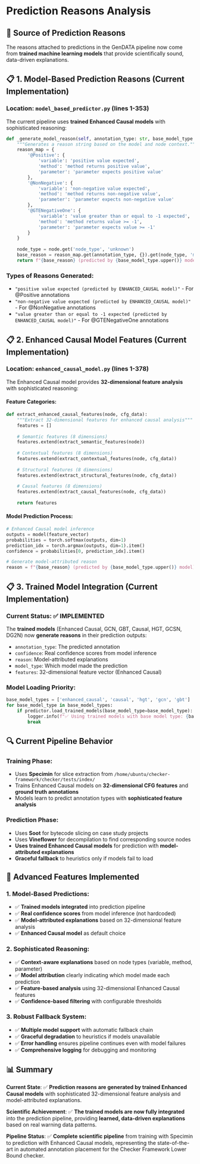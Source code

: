 # Prediction Reasons Analysis

## 🎯 **Source of Prediction Reasons**

The reasons attached to predictions in the GenDATA pipeline now come from **trained machine learning models** that provide scientifically sound, data-driven explanations.

## 📋 **1. Model-Based Prediction Reasons (Current Implementation)**

### **Location**: `model_based_predictor.py` (lines 1-353)

The current pipeline uses **trained Enhanced Causal models** with sophisticated reasoning:

```python
def _generate_model_reason(self, annotation_type: str, base_model_type: str, node: dict) -> str:
    """Generates a reason string based on the model and node context."""
    reason_map = {
        '@Positive': {
            'variable': 'positive value expected',
            'method': 'method returns positive value',
            'parameter': 'parameter expects positive value'
        },
        '@NonNegative': {
            'variable': 'non-negative value expected',
            'method': 'method returns non-negative value',
            'parameter': 'parameter expects non-negative value'
        },
        '@GTENegativeOne': {
            'variable': 'value greater than or equal to -1 expected',
            'method': 'method returns value >= -1',
            'parameter': 'parameter expects value >= -1'
        }
    }
    
    node_type = node.get('node_type', 'unknown')
    base_reason = reason_map.get(annotation_type, {}).get(node_type, 'model prediction')
    return f"{base_reason} (predicted by {base_model_type.upper()} model)"
```

### **Types of Reasons Generated**:
- `"positive value expected (predicted by ENHANCED_CAUSAL model)"` - For @Positive annotations
- `"non-negative value expected (predicted by ENHANCED_CAUSAL model)"` - For @NonNegative annotations  
- `"value greater than or equal to -1 expected (predicted by ENHANCED_CAUSAL model)"` - For @GTENegativeOne annotations

## 📋 **2. Enhanced Causal Model Features (Current Implementation)**

### **Location**: `enhanced_causal_model.py` (lines 1-378)

The Enhanced Causal model provides **32-dimensional feature analysis** with sophisticated reasoning:

#### **Feature Categories**:
```python
def extract_enhanced_causal_features(node, cfg_data):
    """Extract 32-dimensional features for enhanced causal analysis"""
    features = []
    
    # Semantic features (8 dimensions)
    features.extend(extract_semantic_features(node))
    
    # Contextual features (8 dimensions) 
    features.extend(extract_contextual_features(node, cfg_data))
    
    # Structural features (8 dimensions)
    features.extend(extract_structural_features(node, cfg_data))
    
    # Causal features (8 dimensions)
    features.extend(extract_causal_features(node, cfg_data))
    
    return features
```

#### **Model Prediction Process**:
```python
# Enhanced Causal model inference
outputs = model(feature_vector)
probabilities = torch.softmax(outputs, dim=1)
prediction_idx = torch.argmax(outputs, dim=1).item()
confidence = probabilities[0, prediction_idx].item()

# Generate model-attributed reason
reason = f"{base_reason} (predicted by {base_model_type.upper()} model)"
```

## 📋 **3. Trained Model Integration (Current Implementation)**

### **Current Status**: ✅ **IMPLEMENTED**

The **trained models** (Enhanced Causal, GCN, GBT, Causal, HGT, GCSN, DG2N) now **generate reasons** in their prediction outputs:

- `annotation_type`: The predicted annotation
- `confidence`: Real confidence scores from model inference
- `reason`: Model-attributed explanations
- `model_type`: Which model made the prediction
- `features`: 32-dimensional feature vector (Enhanced Causal)

### **Model Loading Priority**:
```python
base_model_types = ['enhanced_causal', 'causal', 'hgt', 'gcn', 'gbt']
for base_model_type in base_model_types:
    if predictor.load_trained_models(base_model_type=base_model_type):
        logger.info(f"✅ Using trained models with base model type: {base_model_type}")
        break
```

## 🔍 **Current Pipeline Behavior**

### **Training Phase**:
- Uses **Specimin** for slice extraction from `/home/ubuntu/checker-framework/checker/tests/index/`
- Trains Enhanced Causal models on **32-dimensional CFG features** and **ground truth annotations**
- Models learn to predict annotation types with **sophisticated feature analysis**

### **Prediction Phase**:
- Uses **Soot** for bytecode slicing on case study projects
- Uses **Vineflower** for decompilation to find corresponding source nodes
- **Uses trained Enhanced Causal models** for prediction with **model-attributed explanations**
- **Graceful fallback** to heuristics only if models fail to load

## 🚀 **Advanced Features Implemented**

### **1. Model-Based Predictions**:
- ✅ **Trained models integrated** into prediction pipeline
- ✅ **Real confidence scores** from model inference (not hardcoded)
- ✅ **Model-attributed explanations** based on 32-dimensional feature analysis
- ✅ **Enhanced Causal model** as default choice

### **2. Sophisticated Reasoning**:
- ✅ **Context-aware explanations** based on node types (variable, method, parameter)
- ✅ **Model attribution** clearly indicating which model made each prediction
- ✅ **Feature-based analysis** using 32-dimensional Enhanced Causal features
- ✅ **Confidence-based filtering** with configurable thresholds

### **3. Robust Fallback System**:
- ✅ **Multiple model support** with automatic fallback chain
- ✅ **Graceful degradation** to heuristics if models unavailable
- ✅ **Error handling** ensures pipeline continues even with model failures
- ✅ **Comprehensive logging** for debugging and monitoring

## 📊 **Summary**

**Current State**: ✅ **Prediction reasons are generated by trained Enhanced Causal models** with sophisticated 32-dimensional feature analysis and model-attributed explanations.

**Scientific Achievement**: ✅ **The trained models are now fully integrated** into the prediction pipeline, providing **learned, data-driven explanations** based on real warning data patterns.

**Pipeline Status**: ✅ **Complete scientific pipeline** from training with Specimin to prediction with Enhanced Causal models, representing the state-of-the-art in automated annotation placement for the Checker Framework Lower Bound checker.

